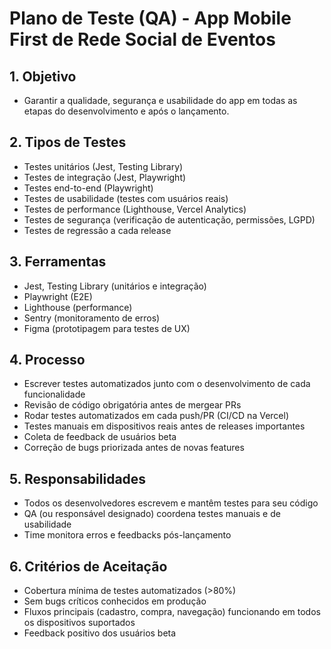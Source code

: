# Plano de Teste (QA) - App Mobile First de Rede Social de Eventos

## 1. Objetivo
- Garantir a qualidade, segurança e usabilidade do app em todas as etapas do desenvolvimento e após o lançamento.

## 2. Tipos de Testes
- Testes unitários (Jest, Testing Library)
- Testes de integração (Jest, Playwright)
- Testes end-to-end (Playwright)
- Testes de usabilidade (testes com usuários reais)
- Testes de performance (Lighthouse, Vercel Analytics)
- Testes de segurança (verificação de autenticação, permissões, LGPD)
- Testes de regressão a cada release

## 3. Ferramentas
- Jest, Testing Library (unitários e integração)
- Playwright (E2E)
- Lighthouse (performance)
- Sentry (monitoramento de erros)
- Figma (prototipagem para testes de UX)

## 4. Processo
- Escrever testes automatizados junto com o desenvolvimento de cada funcionalidade
- Revisão de código obrigatória antes de mergear PRs
- Rodar testes automatizados em cada push/PR (CI/CD na Vercel)
- Testes manuais em dispositivos reais antes de releases importantes
- Coleta de feedback de usuários beta
- Correção de bugs priorizada antes de novas features

## 5. Responsabilidades
- Todos os desenvolvedores escrevem e mantêm testes para seu código
- QA (ou responsável designado) coordena testes manuais e de usabilidade
- Time monitora erros e feedbacks pós-lançamento

## 6. Critérios de Aceitação
- Cobertura mínima de testes automatizados (>80%)
- Sem bugs críticos conhecidos em produção
- Fluxos principais (cadastro, compra, navegação) funcionando em todos os dispositivos suportados
- Feedback positivo dos usuários beta 